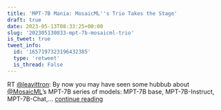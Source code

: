 ```yaml
---
title: 'MPT-7B Mania: MosaicML''s Trio Takes the Stage'
draft: true
date: 2023-05-13T08:33:25+00:00
slug: '202305130833-mpt-7b-mosaicml-trio'
is_tweet: true
tweet_info:
  id: '1657197323196432385'
  type: 'retweet'
  is_thread: False
---
```




RT [@leavittron](https://x.com/leavittron): By now you may have seen some hubbub about [@MosaicML](https://x.com/MosaicML)’s MPT-7B series of models: MPT-7B base, MPT-7B-Instruct, MPT-7B-Chat,… [continue reading](https://x.com/sytelus/status/1657197323196432385)
